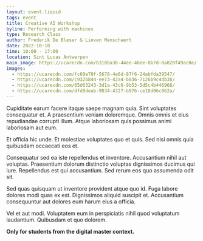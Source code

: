 ```yaml
---
layout: event.liquid
tags: event
title: Creative AI Workshop
byline: Performing with machines
type: Research Class
author: Frederik De Bleser & Lieven Menschaert
date: 2022-10-10
time: 10:00 - 17:00
location: Sint Lucas Antwerpen
main_image: https://ucarecdn.com/b318ba36-44ee-46ee-8b7d-8a820f49ac0e/
images:
  - https://ucarecdn.com/fc60e70f-5678-4e6d-87f6-24abfda39547/
  - https://ucarecdn.com/c932b844-ee73-42a4-b036-7126b9c4db38/
  - https://ucarecdn.com/65d63243-3d1a-43c0-9b53-5d5c4b446968/
  - https://ucarecdn.com/dfd8deab-9834-4327-b976-ce18d06c962a/
---
```


Cupiditate earum facere itaque saepe magnam quia. Sint voluptates consequatur et. A praesentium veniam doloremque. Omnis omnis et eius repudiandae corrupti illum. Atque laboriosam quis possimus animi laboriosam aut eum.

Et officia hic unde. Et molestiae voluptates quo et quis. Sed nisi omnis quia quibusdam occaecati eos et.

Consequatur sed ea iste repellendus et inventore. Accusantium nihil aut voluptas. Praesentium dolorum distinctio voluptas dignissimos ducimus qui iure. Repellendus est qui accusantium. Sed rerum eos quo assumenda odit sit.

Sed quas quisquam ut inventore provident atque quo id. Fuga labore dolores modi quas ex est. Dignissimos aliquid suscipit et. Accusantium consequuntur aut dolores eum harum eius a officia.

Vel et aut modi. Voluptatem eum in perspiciatis nihil quod voluptatum laudantium. Quibusdam et quo dolorem.

**Only for students from the digital master context.**
